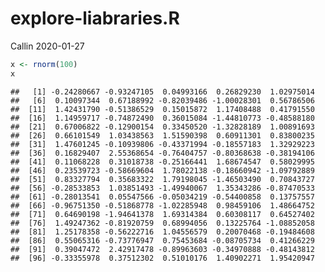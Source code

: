 explore-liabraries.R
================
Callin
2020-01-27

``` r
x <- rnorm(100)
x
```

    ##   [1] -0.24280667 -0.93247105  0.04993166  0.26829230  1.02975014
    ##   [6]  0.10097344  0.67188992 -0.82039486 -1.00028301  0.56786506
    ##  [11]  1.42431790 -0.51386529  0.15015872  1.17408488  0.41791550
    ##  [16]  1.14959717 -0.74872490  0.36015084 -1.44810773 -0.48588180
    ##  [21]  0.67006822 -0.12900154  0.33450520 -1.32828189  1.00891693
    ##  [26]  0.66101549  1.03438563  1.51590398  0.60911301  0.83800235
    ##  [31]  1.47601245 -0.10939806 -0.43371994 -0.18557183  1.32929223
    ##  [36]  0.16829407  2.55368654 -0.76404757 -0.80368638 -0.38194106
    ##  [41]  0.11068228  0.31018738 -0.25166441  1.68674547  0.58029995
    ##  [46]  0.23539723 -0.58669604  1.78022138 -0.18660942 -1.09792889
    ##  [51]  0.83327794  0.35683322  1.79198045 -1.46503490  0.70843727
    ##  [56] -0.28533853  1.03851493 -1.49940067  1.35343286 -0.87470533
    ##  [61] -0.28013541  0.05547566 -0.05034219 -0.54400858  0.13757557
    ##  [66] -0.96751350 -0.51868778 -1.02285948  0.98459106  1.48664752
    ##  [71]  0.64690198 -1.94641378  1.69314384  0.60308117  0.64527402
    ##  [76]  1.49247362 -0.81920759  0.68994056  0.13225764 -1.08852058
    ##  [81]  1.25178358 -0.56222716  1.04556579  0.20070468 -0.19484608
    ##  [86]  0.55065316 -0.73776947  0.75453684 -0.08705734  0.41266229
    ##  [91]  0.39047472  2.42917478 -0.89963603 -0.34970888 -0.48143812
    ##  [96] -0.33355978  0.37512302  0.51010176  1.40902271  1.95420947
